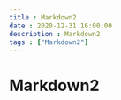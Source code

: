```yaml
---
title : Markdown2
date : 2020-12-31 16:00:00
description : Markdown2
tags : ["Markdown2"]
---
```


# Markdown2
